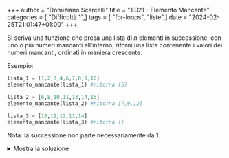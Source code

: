 +++
author = "Domiziano Scarcelli"
title = "1.021 - Elemento Mancante"
categories = [ "Difficoltà 1",]
tags = [ "for-loops", "liste",]
date = "2024-02-25T21:01:47+01:00"
+++

Si scriva una funzione che presa una lista di $n$ elementi in successione, con uno o più numeri mancanti all’interno, ritorni una lista contenente i valori dei numeri mancanti, ordinati in maniera crescente.

Esempio:

```python
lista_1 = [1,2,3,4,6,7,8,9,10]
elemento_mancante(lista_1) #ritorna [5]

lista_2 = [6,8,10,11,13,14,15]
elemento_mancante(lista_2) #ritorna [7,9,12]

lista_3 = [10,11,12,13,14]
elemento_mancante(lista_3) #ritorna []
```

Nota: la successione non parte necessariamente da 1. 

<details>
<summary>Mostra la soluzione</summary>

```python
def elemento_mancante(lista):
    start = lista[0]
    end = lista[-1]
    lista_completa = list(range(start, end+1))
    mancanti = [x for x in lista_completa if x not in lista] 
    return sorted(mancanti)
```

</details>


